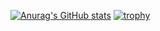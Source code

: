 [![Anurag's GitHub stats](https://github-readme-stats.vercel.app/api?username=Keito777)](https://github.com/anuraghazra/github-readme-stats)
[![trophy](https://github-profile-trophy.vercel.app/?username=Keito777&theme=onedark)](https://github.com/ryo-ma/github-profile-trophy)
